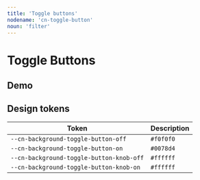 ```yaml
---
title: 'Toggle buttons'
nodename: 'cn-toggle-button'
noun: 'filter'
---
```


# Toggle Buttons

## Demo

<div>
  <cn-toggle-button label="off"></cn-toggle-button>
  <cn-toggle-button label="on" pressed="true"></cn-toggle-button>
</div>

## Design tokens

| Token | Description |
| --- | --- |
| `--cn-background-toggle-button-off` | `#f0f0f0` |
| `--cn-background-toggle-button-on` | `#0078d4` |
| `--cn-background-toggle-button-knob-off` | `#ffffff` |
| `--cn-background-toggle-button-knob-on` | `#ffffff` |